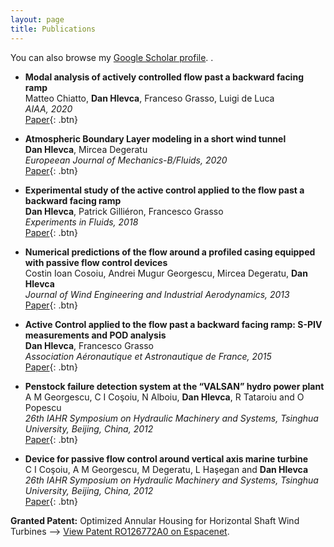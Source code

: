 ```yaml
---
layout: page
title: Publications
---
```


You can also browse my <a href="https://scholar.google.com/citations?user=BOSjPlQAAAAJ" target="_blank" rel="noopener noreferrer">Google Scholar profile</a>.
.
<br />


- **Modal analysis of actively controlled flow past a backward facing ramp**  
  Matteo Chiatto, **Dan Hlevca**, Franceso Grasso, Luigi de Luca  
  *AIAA, 2020*  
  [Paper](https://arc.aiaa.org/doi/10.2514/6.2020-0100){: .btn} 


- **Atmospheric Boundary Layer modeling in a short wind tunnel**  
  **Dan Hlevca**, Mircea Degeratu  
  *Europeean Journal of Mechanics-B/Fluids, 2020*  
  [Paper](https://www.sciencedirect.com/science/article/pii/S0997754619301803?casa_token=Kz-xhOjh_3cAAAAA:QQaD_h0MqpaHnWHaYze0kjTrwU40MUiAdF-L12to-eW6z6gktX1_2Ui0uHxpjfqCkIP6bsSjgFc){: .btn} 

- **Experimental study of the active control applied to the flow past a backward facing ramp**  
  **Dan Hlevca**, Patrick Gilliéron, Francesco Grasso  
  *Experiments in Fluids, 2018*  
  [Paper](https://link.springer.com/article/10.1007/s00348-018-2497-0){: .btn} 

- **Numerical predictions of the flow around a profiled casing equipped with passive flow control devices**  
  Costin Ioan Cosoiu, Andrei Mugur Georgescu, Mircea Degeratu, **Dan Hlevca**  
  *Journal of Wind Engineering and Industrial Aerodynamics, 2013*  
  [Paper](https://doi.org/10.1016/j.jweia.2012.12.006){: .btn} 

- **Active Control applied to the flow past a backward facing ramp: S-PIV measurements and POD analysis**  
  **Dan Hlevca**, Francesco Grasso  
  *Association Aéronautique et Astronautique de France, 2015*  
  [Paper](https://www.3af-aerodynamics.com/){: .btn}  

- **Penstock failure detection system at the “VALSAN” hydro power plant**  
  A M Georgescu, C I Coşoiu, N Alboiu, **Dan Hlevca**, R Tataroiu and O Popescu  
  *26th IAHR Symposium on Hydraulic Machinery and Systems, Tsinghua University, Beijing, China, 2012*  
  [Paper](https://iopscience.iop.org/article/10.1088/1755-1315/15/5/052005/pdf){: .btn}  

- **Device for passive flow control around vertical axis marine turbine**  
  C I Coşoiu, A M Georgescu, M Degeratu, L Haşegan and **Dan Hlevca**  
  *26th IAHR Symposium on Hydraulic Machinery and Systems, Tsinghua University, Beijing, China, 2012*  
  [Paper](https://iopscience.iop.org/article/10.1088/1755-1315/15/6/062031/pdf){: .btn}  

<!-- 
**Non-refereed project reports:**

- **Desh Raj**. *Semi-implicit variational inference for unsupervised acoustic unit discovery*.
    [PDF](/static/report/aud.pdf){: .btn}
- Tara Abrishami, **Desh Raj**, Noah Scribner, Vasileios Papaioannou. *Inference on Ohio redistricting maps from
Congressional 2016 elections*.
    [PDF](/static/report/ohio.pdf){: .btn}
- **Desh Raj**. *Estimating bounds for bit-truncated word embeddings*.
    [PDF](/static/report/bounds.pdf){: .btn}
- Venkat Arun, **Desh Raj**, Mrinal Tak, Sumeet Ranka. *Fine-grained readability estimation using language modeling*.
    [PDF](/static/report/readability.pdf){: .btn}
- **Desh Raj**, Kanhaiya Rathi. *A survey of probabilistic databases*. 
    [PDF](/static/report/dbms-survery.pdf){: .btn}
- **Desh Raj**, Abhilasha Sancheti, Mrinal Tak, Kunaal Jain. *Monitoring production line performance to reduce manufacturing failures*.
    [PDF](/static/report/bosch.pdf){: .btn}
- **Desh Raj**, Sumeet Ranka, Siddharth Kumar, Akashdeep Goswami, Samyak Kumbhalwar. *Spatial transformer networks*.
    [PDF](/static/report/stn.pdf){: .btn}

<br />  -->


<b>Granted Patent:</b> Optimized Annular Housing for Horizontal Shaft Wind Turbines    --> <a href="https://worldwide.espacenet.com/publicationDetails/biblio?CC=RO&NR=126772A0&KC=A0&FT=D" target="_blank">View Patent RO126772A0 on Espacenet</a>.